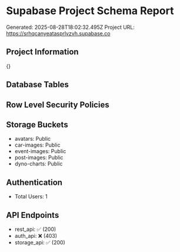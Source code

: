 # Supabase Project Schema Report
Generated: 2025-08-28T18:02:32.495Z
Project URL: https://srhqcanyeatasprlvzvh.supabase.co

## Project Information
{}

## Database Tables
## Row Level Security Policies
## Storage Buckets
- avatars: Public
- car-images: Public
- event-images: Public
- post-images: Public
- dyno-charts: Public

## Authentication
- Total Users: 1

## API Endpoints
- rest_api: ✅ (200)
- auth_api: ❌ (403)
- storage_api: ✅ (200)